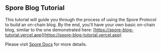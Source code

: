 ## Spore Blog Tutorial

This tutorial will guide you through the process of using the Spore Protocol to build an on-chain blog.
By the end, you'll have your own basic on-chain blog, similar to the one demonstrated here:
[https://spore-blog-tutorial.vercel.app](https://spore-blog-tutorial.vercel.app)

Please visit [Spore Docs](https://docs.spore.pro/tutorials/create-on-chain-blog/) for more details.
